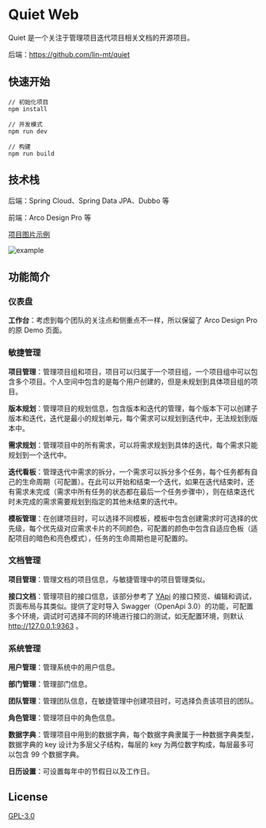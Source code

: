 # Quiet Web

Quiet 是一个关注于管理项目迭代项目相关文档的开源项目。

后端：https://github.com/lin-mt/quiet

## 快速开始

```shell
// 初始化项目
npm install

// 开发模式
npm run dev

// 构建
npm run build
```

## 技术栈

后端：Spring Cloud、Spring Data JPA、Dubbo 等

前端：Arco Design Pro 等

[项目图片示例](EXAMPLE.md)

![example](https://user-images.githubusercontent.com/58337359/203343775-d3d38dd8-a433-468a-9cd1-42318026ae9b.gif)

## 功能简介

### 仪表盘

**工作台**：考虑到每个团队的关注点和侧重点不一样，所以保留了 Arco Design Pro 的原 Demo 页面。

### 敏捷管理

**项目管理**：管理项目组和项目，项目可以归属于一个项目组，一个项目组中可以包含多个项目。个人空间中包含的是每个用户创建的，但是未规划到具体项目组的项目。

**版本规划**：管理项目的规划信息，包含版本和迭代的管理，每个版本下可以创建子版本和迭代，迭代是最小的规划单元，每个需求可以规划到迭代中，无法规划到版本中。

**需求规划**：管理项目中的所有需求，可以将需求规划到具体的迭代，每个需求只能规划到一个迭代中。

**迭代看板**：管理迭代中需求的拆分，一个需求可以拆分多个任务，每个任务都有自己的生命周期（可配置）。在此可以开始和结束一个迭代，如果在迭代结束时，还有需求未完成（需求中所有任务的状态都在最后一个任务步骤中），则在结束迭代时未完成的需求需要规划到指定的其他未结束的迭代中。

**模板管理**：在创建项目时，可以选择不同模板，模板中包含创建需求时可选择的优先级，每个优先级对应需求卡片的不同颜色，可配置的颜色中包含自适应色板（适配项目的暗色和亮色模式），任务的生命周期也是可配置的。

### 文档管理

**项目管理**：管理文档的项目信息，与敏捷管理中的项目管理类似。

**接口文档**：管理项目的接口信息，该部分参考了 [YApi](https://github.com/YMFE/yapi) 的接口预览、编辑和调试，页面布局与其类似。提供了定时导入 Swagger（OpenApi 3.0）的功能，可配置多个环境，调试时可选择不同的环境进行接口的测试，如无配置环境，则默认 http://127.0.0.1:9363 。

### 系统管理

**用户管理**：管理系统中的用户信息。

**部门管理**：管理部门信息。

**团队管理**：管理团队信息，在敏捷管理中创建项目时，可选择负责该项目的团队。

**角色管理**：管理项目中的角色信息。

**数据字典**：管理项目中用到的数据字典，每个数据字典隶属于一种数据字典类型，数据字典的 key 设计为多层父子结构，每层的 key 为两位数字构成，每层最多可以包含 99 个数据字典。

**日历设置**：可设置每年中的节假日以及工作日。

## License

[GPL-3.0](https://github.com/lin-mt/quiet-web/blob/master/LICENSE.txt)
